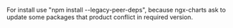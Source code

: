 For install use "npm install --legacy-peer-deps", because ngx-charts ask to update some packages that product conflict in required version.
